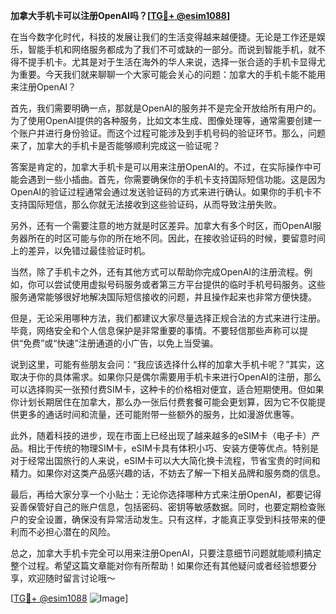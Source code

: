 **加拿大手机卡可以注册OpenAI吗？[[TG💪+ @esim1088](https://t.me/s/esim1088)]**

在当今数字化时代，科技的发展让我们的生活变得越来越便捷。无论是工作还是娱乐，智能手机和网络服务都成为了我们不可或缺的一部分。而说到智能手机，就不得不提手机卡。尤其是对于生活在海外的华人来说，选择一张合适的手机卡显得尤为重要。今天我们就来聊聊一个大家可能会关心的问题：加拿大的手机卡能不能用来注册OpenAI？

首先，我们需要明确一点，那就是OpenAI的服务并不是完全开放给所有用户的。为了使用OpenAI提供的各种服务，比如文本生成、图像处理等，通常需要创建一个账户并进行身份验证。而这个过程可能涉及到手机号码的验证环节。那么，问题来了，加拿大的手机卡是否能够顺利完成这一验证呢？

答案是肯定的，加拿大手机卡是可以用来注册OpenAI的。不过，在实际操作中可能会遇到一些小插曲。首先，你需要确保你的手机卡支持国际短信功能。这是因为OpenAI的验证过程通常会通过发送验证码的方式来进行确认。如果你的手机卡不支持国际短信，那么你就无法接收到这些验证码，从而导致注册失败。

另外，还有一个需要注意的地方就是时区差异。加拿大有多个时区，而OpenAI服务器所在的时区可能与你的所在地不同。因此，在接收验证码的时候，要留意时间上的差异，以免错过最佳验证时机。

当然，除了手机卡之外，还有其他方式可以帮助你完成OpenAI的注册流程。例如，你可以尝试使用虚拟号码服务或者第三方平台提供的临时手机号码服务。这些服务通常能够很好地解决国际短信接收的问题，并且操作起来也非常方便快捷。

但是，无论采用哪种方法，我们都建议大家尽量选择正规合法的方式来进行注册。毕竟，网络安全和个人信息保护是非常重要的事情。不要轻信那些声称可以提供“免费”或“快速”注册通道的小广告，以免上当受骗。

说到这里，可能有些朋友会问：“我应该选择什么样的加拿大手机卡呢？”其实，这取决于你的具体需求。如果你只是偶尔需要用手机卡来进行OpenAI的注册，那么可以选择购买一张预付费SIM卡，这种卡的价格相对便宜，适合短期使用。但如果你计划长期居住在加拿大，那么办一张后付费套餐可能会更划算，因为它不仅能提供更多的通话时间和流量，还可能附带一些额外的服务，比如漫游优惠等。

此外，随着科技的进步，现在市面上已经出现了越来越多的eSIM卡（电子卡）产品。相比于传统的物理SIM卡，eSIM卡具有体积小巧、安装方便等优点。特别是对于经常出国旅行的人来说，eSIM卡可以大大简化换卡流程，节省宝贵的时间和精力。如果你对这类产品感兴趣的话，不妨去了解一下相关品牌和服务商的信息。

最后，再给大家分享一个小贴士：无论你选择哪种方式来注册OpenAI，都要记得妥善保管好自己的账户信息，包括密码、密钥等敏感数据。同时，也要定期检查账户的安全设置，确保没有异常活动发生。只有这样，才能真正享受到科技带来的便利而不必担心潜在的风险。

总之，加拿大手机卡完全可以用来注册OpenAI，只要注意细节问题就能顺利搞定整个过程。希望这篇文章能对你有所帮助！如果你还有其他疑问或者经验想要分享，欢迎随时留言讨论哦～

[[TG💪+ @esim1088](https://t.me/s/esim1088) ![Image](https://i.postimg.cc/4NQfJmqS/Snipaste-2025-05-13-00-14-12.png)]